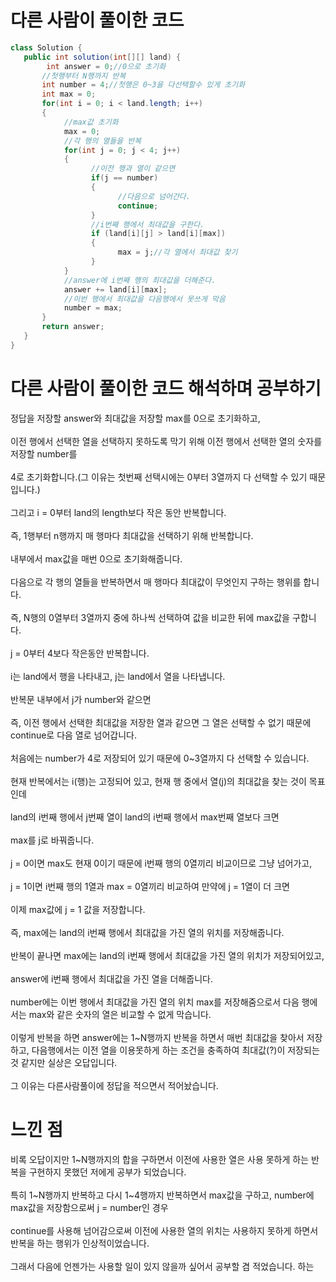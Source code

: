 # 다른 사람이 풀이한 코드
```java
class Solution {  
   public int solution(int[][] land) {
        int answer = 0;//0으로 초기화
       //첫행부터 N행까지 반복
       int number = 4;//첫행은 0~3을 다선택할수 있게 초기화
       int max = 0;
       for(int i = 0; i < land.length; i++)
       {
            //max값 초기화
            max = 0;
            //각 행의 열들을 반복
            for(int j = 0; j < 4; j++)
            {
                  //이전 행과 열이 같으면
                  if(j == number)
                  {
                        //다음으로 넘어간다.
                        continue;
                  }
                  //i번째 행에서 최대값을 구한다.
                  if (land[i][j] > land[i][max])
                  {
                        max = j;//각 열에서 최대값 찾기
                  }
            }
            //answer에 i번째 행의 최대값을 더해준다.
            answer += land[i][max];
            //이번 행에서 최대값을 다음행에서 못쓰게 막음
            number = max;
       }
       return answer;
   }
}
```

# 다른 사람이 풀이한 코드 해석하며 공부하기

정답을 저장할 answer와 최대값을 저장할 max를 0으로 초기화하고,<br><br>
이전 행에서 선택한 열을 선택하지 못하도록 막기 위해 이전 행에서 선택한 열의 숫자를 저장할 number를<br><br>
4로 초기화합니다.(그 이유는 첫번째 선택시에는 0부터 3열까지 다 선택할 수 있기 때문입니다.)<br><br>
그리고 i = 0부터 land의 length보다 작은 동안 반복합니다.<br><br>
즉, 1행부터 n행까지 매 행마다 최대값을 선택하기 위해 반복합니다.<br><br>
내부에서 max값을 매번 0으로 초기화해줍니다.<br><br>
다음으로 각 행의 열들을 반복하면서 매 행마다 최대값이 무엇인지 구하는 행위를 합니다.<br><br>
즉, N행의 0열부터 3열까지 중에 하나씩 선택하여 값을 비교한 뒤에 max값을 구합니다.<br><br>
j = 0부터 4보다 작은동안 반복합니다.<br><br>
i는 land에서 행을 나타내고, j는 land에서 열을 나타냅니다.<br><br>
반복문 내부에서 j가 number와 같으면<br><br>
즉, 이전 행에서 선택한 최대값을 저장한 열과 같으면 그 열은 선택할 수 없기 때문에 continue로 다음 열로 넘어갑니다.<br><br>
처음에는 number가 4로 저장되어 있기 때문에 0\~3열까지 다 선택할 수 있습니다.<br><br>
현재 반복에서는 i(행)는 고정되어 있고, 현재 행 중에서 열(j)의 최대값을 찾는 것이 목표인데<br><br>
land의 i번째 행에서 j번째 열이 land의 i번째 행에서 max번째 열보다 크면<br><br>
max를 j로 바꿔줍니다.<br><br>
j = 0이면 max도 현재 0이기 때문에 i번째 행의 0열끼리 비교이므로 그냥 넘어가고,<br><br>
j = 1이면 i번째 행의 1열과 max = 0열끼리 비교하여 만약에 j = 1열이 더 크면<br><br>
이제 max값에 j = 1 값을 저장합니다.<br><br>
즉, max에는 land의 i번째 행에서 최대값을 가진 열의 위치를 저장해줍니다.<br><br>
반복이 끝나면 max에는 land의 i번째 행에서 최대값을 가진 열의 위치가 저장되어있고,<br><br>
answer에 i번째 행에서 최대값을 가진 열을 더해줍니다.<br><br>
number에는 이번 행에서 최대값을 가진 열의 위치 max를 저장해줌으로서 다음 행에서는 max와 같은 숫자의 열은 비교할 수 없게 막습니다.<br><br>
이렇게 반복을 하면 answer에는 1~N행까지 반복을 하면서 매번 최대값을 찾아서 저장하고, 다음행에서는 이전 열을 이용못하게 하는 조건을 충족하여
최대값(?)이 저장되는 것 같지만 실상은 오답입니다.<br><br>
그 이유는 다른사람풀이에 정답을 적으면서 적어놨습니다.

# 느낀 점

비록 오답이지만 1~N행까지의 합을 구하면서 이전에 사용한 열은 사용 못하게 하는 반복을 구현하지 못했던 저에게 공부가 되었습니다.<br><br>
특히 1~N행까지 반복하고 다시 1~4행까지 반복하면서 max값을 구하고, number에 max값을 저장함으로써 j = number인 경우<br><br>
continue를 사용해 넘어감으로써 이전에 사용한 열의 위치는 사용하지 못하게 하면서 반복을 하는 행위가 인상적이었습니다.<br><br>
그래서 다음에 언젠가는 사용할 일이 있지 않을까 싶어서 공부할 겸 적었습니다.
하는
